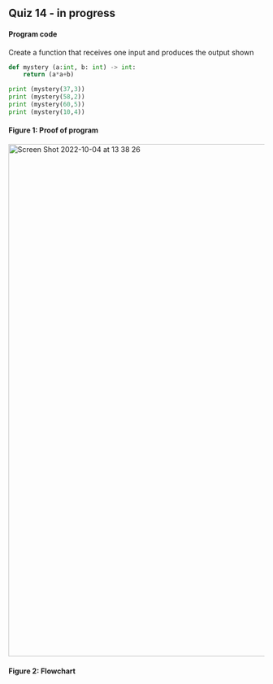 ## Quiz 14 - in progress
#### Program code
Create a function that receives one input and produces the output shown
```.py
def mystery (a:int, b: int) -> int:
    return (a*a+b)

print (mystery(37,3))
print (mystery(58,2))
print (mystery(60,5))
print (mystery(10,4))
```
#### Figure 1: Proof of program 
<img width="1008" alt="Screen Shot 2022-10-04 at 13 38 26" src="https://user-images.githubusercontent.com/105724334/193735659-c1a6cb60-81f2-4482-a524-b71143f1216e.png">

#### Figure 2: Flowchart
